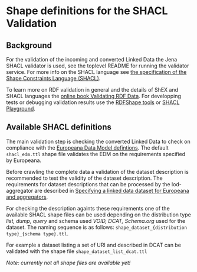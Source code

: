 # Shape definitions for the SHACL Validation

## Background

For the validation of the incoming and converted Linked Data the Jena SHACL validator is used, see the toplevel README for running the validator service. For more info on the SHACL language see [the specification of the Shape Constraints Language (SHACL)](https://www.w3.org/TR/shacl/). 

To learn more on RDF validation in general and the details of ShEX and SHACL languages the [online book Validating RDF Data](https://book.validatingrdf.com/). For developping tests or debugging validation results use the [RDFShape tools](http://rdfshape.weso.es/) or [SHACL Playground](https://shacl.org).

## Available SHACL definitions

The main validation step is checking the converted Linked Data to check on compliance with the [Europeana Data Model defintions](https://pro.europeana.eu/files/Europeana_Professional/Share_your_data/Technical_requirements/EDM_Documentation//EDM_Definition_v5.2.8_102017.pdf). The default `shacl_edm.ttl` shape file validates the EDM on the requirements specified by Europeana.

Before crawling the complete data a validation of the dataset description is recommended to test the validity of the dataset description. The requirements for dataset descriptions that can be processed by the lod-aggregator are described in [Specifying a linked data dataset for Europeana and aggregators](https://docs.google.com/document/d/1ffQt8LyHuldWMbFr79HEZ-_vQUVpcNqaCOAqzN12ycg).

For checking the description againts these requirements one of the available SHACL shape files can be used depending on the distribution type _list, dump, query_ and schema used _VOID, DCAT, Schema.org_ used for the dataset. The naming sequence is as follows:
 `shape_dataset_{distribution type}_{schema type}.ttl`.

For example a dataset listing a set of URI and described in DCAT can be validated with the shape file `shape_dataset_list_dcat.ttl`

_Note: currently not all shape files are available yet!_
